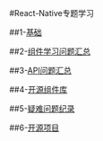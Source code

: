 #React-Native专题学习

##1-[基础](./1基础.md)

##2-[组件学习问题汇总](./2组件学习问题汇总.md)

##3-[API问题汇总](./3API问题汇总.md)

##4-[开源组件库](./4开源组件库.md)

##5-[疑难问题纪录](./5疑难问题汇总.md)

##6-[开源项目](./6开源项目.md)







